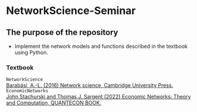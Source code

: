 # NetworkScience-Seminar
## The purpose of the repository
- Implement the network models and functions described in the textbook using Python.
### Textbook
<!-- [Network Science / Albert-László Barabási](http://networksciencebook.com/) -->
`NetworkScience`  
[Barabási, A.-L. (2016) Network science, Cambridge University Press.](http://networksciencebook.com/)   
`EconomicNetworks`  
[John Stachurski and Thomas J. Sargent (2022) Economic Networks: Theory and Computation, QUANTECON BOOK.](https://networks.quantecon.org/)